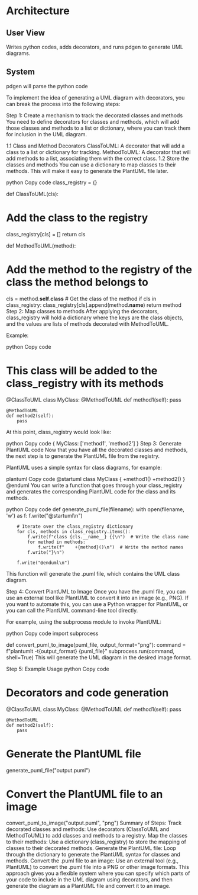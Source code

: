 # Architecture

## User View

Writes python codes, adds decorators, and runs pdgen to generate UML diagrams.

## System

pdgen will parse the python code

To implement the idea of generating a UML diagram with decorators, you can break the process into the following steps:

Step 1: Create a mechanism to track the decorated classes and methods
You need to define decorators for classes and methods, which will add those classes and methods to a list or dictionary,
where you can track them for inclusion in the UML diagram.

1.1 Class and Method Decorators
ClassToUML: A decorator that will add a class to a list or dictionary for tracking.
MethodToUML: A decorator that will add methods to a list, associating them with the correct class.
1.2 Store the classes and methods
You can use a dictionary to map classes to their methods. This will make it easy to generate the PlantUML file later.

python
Copy code
class_registry = {}

def ClassToUML(cls):

# Add the class to the registry

class_registry[cls] = []
return cls

def MethodToUML(method):

# Add the method to the registry of the class the method belongs to

cls = method.__self__.__class__  # Get the class of the method
if cls in class_registry:
class_registry[cls].append(method.__name__)
return method
Step 2: Map classes to methods
After applying the decorators, class_registry will hold a dictionary where the keys are the class objects, and the
values are lists of methods decorated with MethodToUML.

Example:

python
Copy code

# This class will be added to the class_registry with its methods

@ClassToUML
class MyClass:
@MethodToUML
def method1(self):
pass

    @MethodToUML
    def method2(self):
        pass

At this point, class_registry would look like:

python
Copy code
{
MyClass: ['method1', 'method2']
}
Step 3: Generate PlantUML code
Now that you have all the decorated classes and methods, the next step is to generate the PlantUML file from the
registry.

PlantUML uses a simple syntax for class diagrams, for example:

plantuml
Copy code
@startuml
class MyClass {
+method1()
+method2()
}
@enduml
You can write a function that goes through your class_registry and generates the corresponding PlantUML code for the
class and its methods.

python
Copy code
def generate_puml_file(filename):
with open(filename, 'w') as f:
f.write("@startuml\n")

        # Iterate over the class_registry dictionary
        for cls, methods in class_registry.items():
            f.write(f"class {cls.__name__} {{\n")  # Write the class name
            for method in methods:
                f.write(f"    +{method}()\n")  # Write the method names
            f.write("}\n")
        
        f.write("@enduml\n")

This function will generate the .puml file, which contains the UML class diagram.

Step 4: Convert PlantUML to Image
Once you have the .puml file, you can use an external tool like PlantUML to convert it into an image (e.g., PNG). If you
want to automate this, you can use a Python wrapper for PlantUML, or you can call the PlantUML command-line tool
directly.

For example, using the subprocess module to invoke PlantUML:

python
Copy code
import subprocess

def convert_puml_to_image(puml_file, output_format="png"):
command = f"plantumlt -t{output_format} {puml_file}"
subprocess.run(command, shell=True)
This will generate the UML diagram in the desired image format.

Step 5: Example Usage
python
Copy code

# Decorators and code generation

@ClassToUML
class MyClass:
@MethodToUML
def method1(self):
pass

    @MethodToUML
    def method2(self):
        pass

# Generate the PlantUML file

generate_puml_file("output.puml")

# Convert the PlantUML file to an image

convert_puml_to_image("output.puml", "png")
Summary of Steps:
Track decorated classes and methods: Use decorators (ClassToUML and MethodToUML) to add classes and methods to a
registry.
Map the classes to their methods: Use a dictionary (class_registry) to store the mapping of classes to their decorated
methods.
Generate the PlantUML file: Loop through the dictionary to generate the PlantUML syntax for classes and methods.
Convert the .puml file to an image: Use an external tool (e.g., PlantUML) to convert the .puml file into a PNG or other
image formats.
This approach gives you a flexible system where you can specify which parts of your code to include in the UML diagram
using decorators, and then generate the diagram as a PlantUML file and convert it to an image.